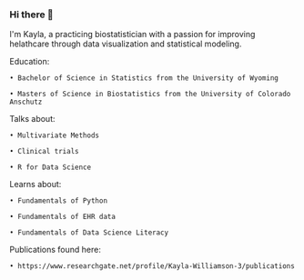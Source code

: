 ### Hi there 👋

<!--
**wkayla/wkayla** is a ✨ _special_ ✨ repository because its `README.md` (this file) appears on your GitHub profile.

Here are some ideas to get you started:

- 🔭 I’m currently working on ...
- 🌱 I’m currently learning ...
- 👯 I’m looking to collaborate on ...
- 🤔 I’m looking for help with ...
- 💬 Ask me about ...
- 📫 How to reach me: ...
- 😄 Pronouns: ...
- ⚡ Fun fact: ...
-->


I'm Kayla, a practicing biostatistician with a passion for improving helathcare through data visualization and statistical modeling.


Education:

    • Bachelor of Science in Statistics from the University of Wyoming
    
    • Masters of Science in Biostatistics from the University of Colorado Anschutz

Talks about:

    • Multivariate Methods
    
    • Clinical trials
    
    • R for Data Science

Learns about:

    • Fundamentals of Python
    
    • Fundamentals of EHR data
    
    • Fundamentals of Data Science Literacy
 
Publications found here:

    • https://www.researchgate.net/profile/Kayla-Williamson-3/publications
